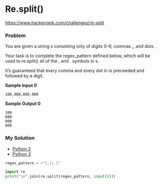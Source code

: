 # Re.split()

https://www.hackerrank.com/challenges/re-split

### Problem

You are given a string s consisting only of digits 0-9, commas ,, and dots .

Your task is to complete the regex_pattern defined below, which will be used to re.split() all of the , and . symbols in s.

It’s guaranteed that every comma and every dot in  is preceeded and followed by a digit.

**Sample Input 0**

```
100,000,000.000
```

**Sample Output 0**

```
100
000
000
000
```

### My Solution

- [Python 2](python2.py)
- [Python 3](python3.py)
```python
regex_pattern = r"[,|\.]"

import re
print("\n".join(re.split(regex_pattern, input())))
````